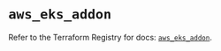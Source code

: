 # `aws_eks_addon`

Refer to the Terraform Registry for docs: [`aws_eks_addon`](https://registry.terraform.io/providers/hashicorp/aws/5.100.0/docs/resources/eks_addon).
